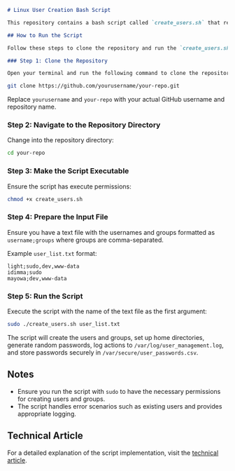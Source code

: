 

```markdown
# Linux User Creation Bash Script

This repository contains a bash script called `create_users.sh` that reads a text file containing usernames and groups, creates users and groups as specified, sets up home directories, generates random passwords, and logs all actions. The script is designed to be run on an Ubuntu machine.

## How to Run the Script

Follow these steps to clone the repository and run the `create_users.sh` script:

### Step 1: Clone the Repository

Open your terminal and run the following command to clone the repository:
```
```sh
git clone https://github.com/yourusername/your-repo.git
```

Replace `yourusername` and `your-repo` with your actual GitHub username and repository name.

### Step 2: Navigate to the Repository Directory

Change into the repository directory:

```sh
cd your-repo
```

### Step 3: Make the Script Executable

Ensure the script has execute permissions:

```sh
chmod +x create_users.sh
```

### Step 4: Prepare the Input File

Ensure you have a text file with the usernames and groups formatted as `username;groups` where groups are comma-separated.

Example `user_list.txt` format:

```
light;sudo,dev,www-data
idimma;sudo
mayowa;dev,www-data
```

### Step 5: Run the Script

Execute the script with the name of the text file as the first argument:

```sh
sudo ./create_users.sh user_list.txt
```

The script will create the users and groups, set up home directories, generate random passwords, log actions to `/var/log/user_management.log`, and store passwords securely in `/var/secure/user_passwords.csv`.

## Notes

- Ensure you run the script with `sudo` to have the necessary permissions for creating users and groups.
- The script handles error scenarios such as existing users and provides appropriate logging.

## Technical Article

For a detailed explanation of the script implementation, visit the [technical article](https://dev.to/fikan/tackling-a-tough-backend-challenge-building-a-distributed-task-scheduler-29i0).

